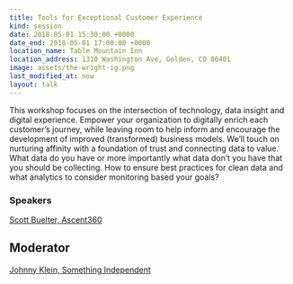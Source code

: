 ```yaml
---
title: Tools for Exceptional Customer Experience
kind: session
date: 2018-05-01 15:30:00 +0000
date_end: 2018-05-01 17:00:00 +0000
location_name: Table Mountain Inn
location_address: 1310 Washington Ave, Golden, CO 80401
image: assets/the-wright-ig.png
last_modified_at: now
layout: talk
---
```

This workshop focuses on the intersection of technology, data insight and digital experience. Empower your organization to digitally enrich each customer’s journey, while leaving room to help inform and encourage the development of improved (transformed) business models. We’ll touch on nurturing affinity with a foundation of trust and connecting data to value. What data do you have or more importantly what data don’t you have that you should be collecting. How to ensure best practices for clean data and what analytics to consider monitoring based your goals?

### Speakers

[Scott Buelter, Ascent360](http://www.ascent360.com/)

## Moderator

[Johnny Klein, Something Independent](http://www.somethingindependent.com/)